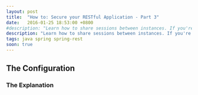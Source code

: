 ```yaml
---
layout: post
title:  "How to: Secure your RESTful Application - Part 3"
date:   2016-01-25 18:53:00 +0800
#description: "Learn how to share sessions between instances. If you're deploying to the Cloud, this is probably what you're looking for. This article builds upon the configuration discussed in [Part 2](http://localhost:4000/2016/01/22/spring-security-rest-2.html)."
description: "Learn how to share sessions between instances. If you're deploying to the Cloud, this is probably what you're looking for. This article builds upon the configuration discussed in Part 2."
tags: java spring spring-rest
soon: true
---
```


## The Configuration

### The Explanation
